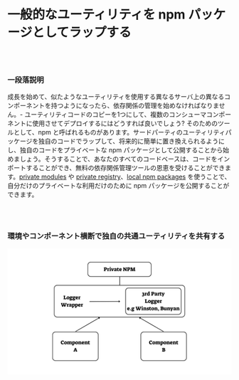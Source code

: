 # 一般的なユーティリティを npm パッケージとしてラップする

<br/><br/>

### 一段落説明

成長を始めて、似たようなユーティリティを使用する異なるサーバ上の異なるコンポーネントを持つようになったら、依存関係の管理を始めなければなりません。- ユーティリティコードのコピーを1つにして、複数のコンシューマコンポーネントに使用させてデプロイするにはどうすれば良いでしょう? そのためのツールとして、npm と呼ばれるものがあります。サードパーティのユーティリティパッケージを独自のコードでラップして、将来的に簡単に置き換えられるようにし、独自のコードをプライベートな npm パッケージとして公開することから始めましょう。そうすることで、あなたのすべてのコードベースは、コードをインポートすることができ、無料の依存関係管理ツールの恩恵を受けることができます。[private modules](https://docs.npmjs.com/private-modules/intro) や [private registry](https://npme.npmjs.com/docs/tutorials/npm-enterprise-with-nexus.html)、[local npm packages](https://medium.com/@arnaudrinquin/build-modular-application-with-npm-local-modules-dfc5ff047bcc) を使うことで、自分だけのプライベートな利用だけのために npm パッケージを公開することができます。

<br/><br/>

### 環境やコンポーネント横断で独自の共通ユーティリティを共有する

![alt text](https://github.com/goldbergyoni/nodebestpractices/blob/master/assets/images/Privatenpm.png "コンポーネントでソリューションを構築する")
